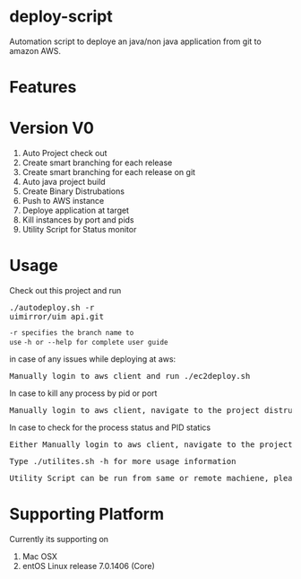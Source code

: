 # deploy-script

Automation script to deploye an java/non java application from git to amazon AWS.

# Features

# Version V0

<ol>
 <li>Auto Project check out</li>
 <li>Create smart branching for each release</li>
 <li>Create smart branching for each release on git</li>
 <li>Auto java project build</li>
 <li>Create Binary Distrubations</li>
 <li>Push to AWS instance</li>
 <li>Deploye application at target</li>
 <li>Kill instances by port and pids</li>
<li>Utility Script for Status monitor</li>
</ol>

# Usage

Check out this project and run <pre>./autodeploy.sh -r uimirror/uim_api.git</pre>
<code>-r specifies the branch name to use</code>
<code>-h or --help for complete user guide</code>

in case of any issues while deploying at aws:
<pre>Manually login to aws client and run ./ec2deploy.sh</pre>

In case to kill any process by pid or port
<pre>Manually login to aws client, navigate to the project distrubution/scripts and run ./stop.sh -p port_numers_comma_seperated -i pid_comma_seperated</pre>

In case to check for the process status and PID statics
<pre>Either Manually login to aws client, navigate to the project scripts and run ./utilites.sh -p port_numer --pidfile pid_file_loc</pre>
<pre>Type ./utilites.sh -h for more usage information</pre>
<pre>Utility Script can be run from same or remote machiene, please check patameters for more info</pre>
# Supporting Platform

Currently its supporting on 
<ol>
 <li>Mac OSX</li>
 <li>entOS Linux release 7.0.1406 (Core) </li>
</ol>

